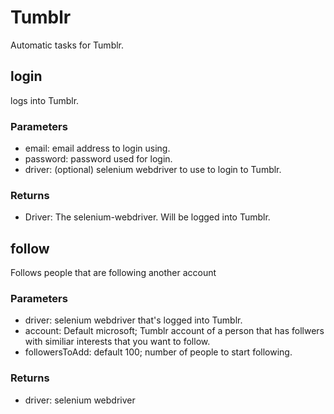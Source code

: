 # Tumblr

Automatic tasks for Tumblr.

## login

logs into Tumblr.

### Parameters

* email: email address to login using.
* password: password used for login.
* driver: (optional) selenium webdriver to use to login to Tumblr.

### Returns

* Driver: The selenium-webdriver. Will be logged into Tumblr.

## follow

Follows people that are following another account

### Parameters

* driver: selenium webdriver that's logged into Tumblr.
* account: Default microsoft; Tumblr account of a person that has follwers with similiar interests that you want to follow.
* followersToAdd: default 100; number of people to start following.

### Returns

* driver: selenium webdriver
